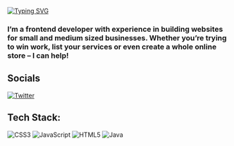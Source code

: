 [![Typing SVG](https://readme-typing-svg.demolab.com?font=Fira+Code&weight=700&size=25&duration=4000&pause=1000&color=9B27F7&center=true&multiline=true&width=435&height=110&lines=Hey+%F0%9F%91%8B+I'm+Sunil+;I'm+Frontend+Developer)](https://git.io/typing-svg)

<h3>I’m a  frontend developer with experience in building websites for small and medium sized businesses. Whether you’re trying to win work, list your services or even create a whole online store – I can help!</h3>


## Socials 
 [![Twitter](https://img.shields.io/badge/Twitter-%231DA1F2.svg?logo=Twitter&logoColor=white)](https://twitter.com/@Cook_C0de) 

## Tech Stack:
![CSS3](https://img.shields.io/badge/css3-%231572B6.svg?style=for-the-badge&logo=css3&logoColor=white) ![JavaScript](https://img.shields.io/badge/javascript-%23323330.svg?style=for-the-badge&logo=javascript&logoColor=%23F7DF1E) ![HTML5](https://img.shields.io/badge/html5-%23E34F26.svg?style=for-the-badge&logo=html5&logoColor=white) ![Java](https://img.shields.io/badge/java-%23ED8B00.svg?style=for-the-badge&logo=java&logoColor=white)
